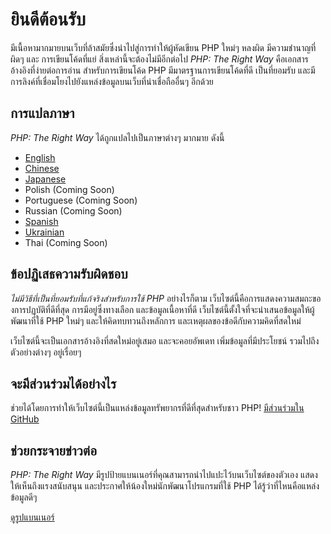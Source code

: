 # ยินดีต้อนรับ

มีเนื้อหามากมายบนเว็บที่ล้าสมัยซึ่งนำไปสู่การทำให้ผู้หัดเขียน PHP ใหม่ๆ หลงผิด มีความชำนาญที่ผิดๆ และ การเขียนโค้ดที่แย่ 
สิ่งเหล่านี้จะต้องไม่มีอีกต่อไป _PHP: The Right Way_ คือเอกสารอ้างอิงที่ง่ายต่อการอ่าน สำหรับการเขียนโค้ด PHP 
มีมาตรฐานการเขียนโค้ดที่ดี เป็นที่ยอมรับ และมีการลิงค์ที่เชื่อมโยงไปยังแหล่งข้อมูลบนเว็บที่น่าเชื่อถืออื่นๆ อีกด้วย

<!--
# Welcome

There's a lot of outdated information on the Web that leads new PHP users astray, propagating bad practices and bad
code. This must stop. _PHP: The Right Way_ is an easy-to-read, quick reference for PHP best practices, accepted coding
standards, and links to authoritative tutorials around the Web.
-->

## การแปลภาษา

_PHP: The Right Way_ ได้ถูกแปลไปเป็นภาษาต่างๆ มากมาย ดังนี้

* [English](http://www.phptherightway.com)
* [Chinese](http://wulijun.github.com/php-the-right-way)
* [Japanese](http://ja.phptherightway.com)
* Polish (Coming Soon)
* Portuguese (Coming Soon)
* Russian (Coming Soon)
* [Spanish](http://es.phptherightway.com)
* [Ukrainian](http://iflista.github.com/php-the-right-way/)
* Thai (Coming Soon)

<!--
## Translations

_PHP: The Right Way_ is (or soon will be) translated into many different languages:

* [English](http://www.phptherightway.com)
* [Chinese](http://wulijun.github.com/php-the-right-way)
* [Japanese](http://ja.phptherightway.com)
* Polish (Coming Soon)
* Portuguese (Coming Soon)
* Russian (Coming Soon)
* [Spanish](http://es.phptherightway.com)
* [Ukrainian](http://iflista.github.com/php-the-right-way/)
-->

## ข้อปฏิเสธความรับผิดชอบ

_ไม่มีวิธีที่เป็นที่ยอมรับที่แก้จริงสำหรับการใช้ PHP_ อย่างไรก็ตาม เว็บไซต์นี้คือการแสดงความสมถะของการปฏบัติที่ดีที่สุด 
การมีอยู่ซึ่งทางเลือก และข้อมูลเนื้อหาที่ดี เว็บไซต์นี้ตั้งใจที่จะนำเสนอข้อมูลให้ผู้พัฒนาที่ใช้ PHP ใหม่ๆ และให้คิดทบทวนถึงหลักการ 
และเหตุผลของข้อดีกับความคิดที่สดใหม่

เว็บไซต์นี้จะเป็นเอกสารอ้างอิงที่สดใหม่อยู่เสมอ และจะคอยอัพเดท เพิ่มข้อมูลที่มีประโยชน์ รวมไปถึงตัวอย่างต่างๆ อยู่เรื่อยๆ

<!--
## Disclaimer

_There is no canonical way to use PHP_. However, this website is a humble display of best practices,
available options, and good information. It aims to introduce new PHP developers and to rethink seasoned pros with fresh
ideas.

This is a living document and will continue to be updated with more helpful information and examples as they become
available.
-->

## จะมีส่วนร่วมได้อย่างไร

ช่วยได้โดยการทำให้เว็บไซต์นี้เป็นแหล่งข้อมูลทรัพยากรที่ดีที่สุดสำหรับชาว PHP! [มีส่วนร่วมใน GitHub][1]

<!--
## How to Contribute

Help make this website the best resource for new PHP programmers! [Contribute on GitHub][1]
-->

## ช่วยกระจายข่าวต่อ

_PHP: The Right Way_ มีรูปป้ายแบนเนอร์ที่คุณสามารถนำไปแปะไว้บนเว็บไซต์ของตัวเอง แสดงให้เห็นถึงแรงสนับสนุน และประกาศให้น้องใหม่นักพัฒนาโปรแกรมที่ใช้ PHP ได้รู้ว่าที่ไหนคือแหล่งข้อมูลดีๆ

<!--
## Spread the Word!

_PHP: The Right Way_ has web banner images you can use on your website. Show your support, and let new PHP developers
know where to find good information!
-->

[ดูรูปแบนเนอร์][2]

[1]: https://github.com/codeguy/php-the-right-way/tree/gh-pages
[2]: /banners.html
